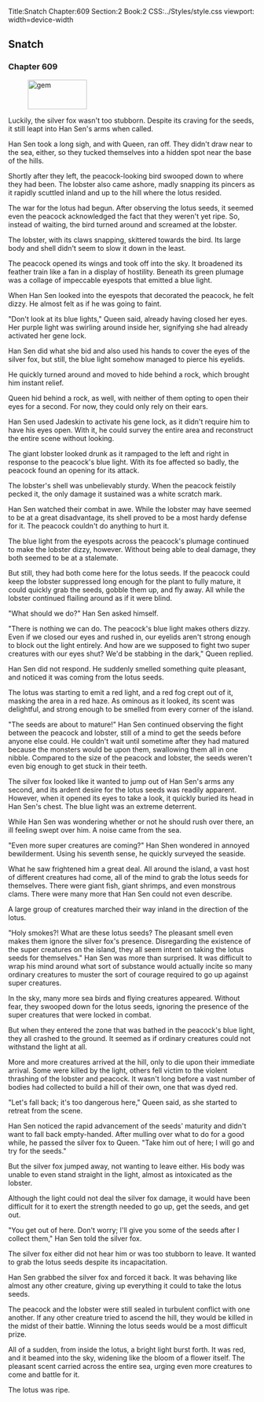 Title:Snatch 
Chapter:609 
Section:2 
Book:2 
CSS:../Styles/style.css 
viewport: width=device-width
  
## Snatch
### Chapter 609
  
<figure>
	<img src="../Images/gem.gif" alt="gem" id="gem" width="120" height="60" />
</figure>
  

  
Luckily, the silver fox wasn't too stubborn. Despite its craving for the seeds, it still leapt into Han Sen's arms when called.

Han Sen took a long sigh, and with Queen, ran off. They didn't draw near to the sea, either, so they tucked themselves into a hidden spot near the base of the hills.

Shortly after they left, the peacock-looking bird swooped down to where they had been. The lobster also came ashore, madly snapping its pincers as it rapidly scuttled inland and up to the hill where the lotus resided.

The war for the lotus had begun. After observing the lotus seeds, it seemed even the peacock acknowledged the fact that they weren't yet ripe. So, instead of waiting, the bird turned around and screamed at the lobster.

The lobster, with its claws snapping, skittered towards the bird. Its large body and shell didn't seem to slow it down in the least.

The peacock opened its wings and took off into the sky. It broadened its feather train like a fan in a display of hostility. Beneath its green plumage was a collage of impeccable eyespots that emitted a blue light.

When Han Sen looked into the eyespots that decorated the peacock, he felt dizzy. He almost felt as if he was going to faint.

"Don't look at its blue lights," Queen said, already having closed her eyes. Her purple light was swirling around inside her, signifying she had already activated her gene lock.

Han Sen did what she bid and also used his hands to cover the eyes of the silver fox, but still, the blue light somehow managed to pierce his eyelids.

He quickly turned around and moved to hide behind a rock, which brought him instant relief.

Queen hid behind a rock, as well, with neither of them opting to open their eyes for a second. For now, they could only rely on their ears.

Han Sen used Jadeskin to activate his gene lock, as it didn't require him to have his eyes open. With it, he could survey the entire area and reconstruct the entire scene without looking.

The giant lobster looked drunk as it rampaged to the left and right in response to the peacock's blue light. With its foe affected so badly, the peacock found an opening for its attack.

The lobster's shell was unbelievably sturdy. When the peacock feistily pecked it, the only damage it sustained was a white scratch mark.

Han Sen watched their combat in awe. While the lobster may have seemed to be at a great disadvantage, its shell proved to be a most hardy defense for it. The peacock couldn't do anything to hurt it.

The blue light from the eyespots across the peacock's plumage continued to make the lobster dizzy, however. Without being able to deal damage, they both seemed to be at a stalemate.

But still, they had both come here for the lotus seeds. If the peacock could keep the lobster suppressed long enough for the plant to fully mature, it could quickly grab the seeds, gobble them up, and fly away. All while the lobster continued flailing around as if it were blind.

"What should we do?" Han Sen asked himself.

"There is nothing we can do. The peacock's blue light makes others dizzy. Even if we closed our eyes and rushed in, our eyelids aren't strong enough to block out the light entirely. And how are we supposed to fight two super creatures with our eyes shut? We'd be stabbing in the dark," Queen replied.

Han Sen did not respond. He suddenly smelled something quite pleasant, and noticed it was coming from the lotus seeds.

The lotus was starting to emit a red light, and a red fog crept out of it, masking the area in a red haze. As ominous as it looked, its scent was delightful, and strong enough to be smelled from every corner of the island.

"The seeds are about to mature!" Han Sen continued observing the fight between the peacock and lobster, still of a mind to get the seeds before anyone else could. He couldn't wait until sometime after they had matured because the monsters would be upon them, swallowing them all in one nibble. Compared to the size of the peacock and lobster, the seeds weren't even big enough to get stuck in their teeth.

The silver fox looked like it wanted to jump out of Han Sen's arms any second, and its ardent desire for the lotus seeds was readily apparent. However, when it opened its eyes to take a look, it quickly buried its head in Han Sen's chest. The blue light was an extreme deterrent.

While Han Sen was wondering whether or not he should rush over there, an ill feeling swept over him. A noise came from the sea.

"Even more super creatures are coming?" Han Shen wondered in annoyed bewilderment. Using his seventh sense, he quickly surveyed the seaside.

What he saw frightened him a great deal. All around the island, a vast host of different creatures had come, all of the mind to grab the lotus seeds for themselves. There were giant fish, giant shrimps, and even monstrous clams. There were many more that Han Sen could not even describe.

A large group of creatures marched their way inland in the direction of the lotus.

"Holy smokes?! What are these lotus seeds? The pleasant smell even makes them ignore the silver fox's presence. Disregarding the existence of the super creatures on the island, they all seem intent on taking the lotus seeds for themselves." Han Sen was more than surprised. It was difficult to wrap his mind around what sort of substance would actually incite so many ordinary creatures to muster the sort of courage required to go up against super creatures.

In the sky, many more sea birds and flying creatures appeared. Without fear, they swooped down for the lotus seeds, ignoring the presence of the super creatures that were locked in combat.

But when they entered the zone that was bathed in the peacock's blue light, they all crashed to the ground. It seemed as if ordinary creatures could not withstand the light at all.

More and more creatures arrived at the hill, only to die upon their immediate arrival. Some were killed by the light, others fell victim to the violent thrashing of the lobster and peacock. It wasn't long before a vast number of bodies had collected to build a hill of their own, one that was dyed red.

"Let's fall back; it's too dangerous here," Queen said, as she started to retreat from the scene.

Han Sen noticed the rapid advancement of the seeds' maturity and didn't want to fall back empty-handed. After mulling over what to do for a good while, he passed the silver fox to Queen. "Take him out of here; I will go and try for the seeds."

But the silver fox jumped away, not wanting to leave either. His body was unable to even stand straight in the light, almost as intoxicated as the lobster.

Although the light could not deal the silver fox damage, it would have been difficult for it to exert the strength needed to go up, get the seeds, and get out.

"You get out of here. Don't worry; I'll give you some of the seeds after I collect them," Han Sen told the silver fox.

The silver fox either did not hear him or was too stubborn to leave. It wanted to grab the lotus seeds despite its incapacitation.

Han Sen grabbed the silver fox and forced it back. It was behaving like almost any other creature, giving up everything it could to take the lotus seeds.

The peacock and the lobster were still sealed in turbulent conflict with one another. If any other creature tried to ascend the hill, they would be killed in the midst of their battle. Winning the lotus seeds would be a most difficult prize.

All of a sudden, from inside the lotus, a bright light burst forth. It was red, and it beamed into the sky, widening like the bloom of a flower itself. The pleasant scent carried across the entire sea, urging even more creatures to come and battle for it.

The lotus was ripe.